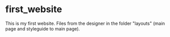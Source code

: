 # first_website
This is my first website. Files from the designer in the folder "layouts" (main page and styleguide to main page).
